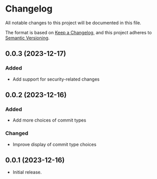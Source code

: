# Changelog

All notable changes to this project will be documented in this file.

The format is based on [Keep a Changelog](https://keepachangelog.com/en/1.0.0/),
and this project adheres to [Semantic Versioning](https://semver.org/spec/v2.0.0.html).

## 0.0.3 (2023-12-17)

### Added

- Add support for security-related changes

## 0.0.2 (2023-12-16)

### Added

- Add more choices of commit types

### Changed

- Improve display of commit type choices

## 0.0.1 (2023-12-16)

- Initial release.
